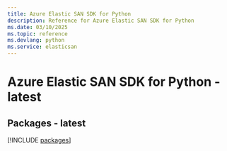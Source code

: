 ```yaml
---
title: Azure Elastic SAN SDK for Python
description: Reference for Azure Elastic SAN SDK for Python
ms.date: 03/10/2025
ms.topic: reference
ms.devlang: python
ms.service: elasticsan
---
```

# Azure Elastic SAN SDK for Python - latest
## Packages - latest
[!INCLUDE [packages](elastic-san-index.md)]